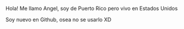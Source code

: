 Hola! Me llamo Angel, soy de Puerto Rico pero vivo en Estados Unidos








Soy nuevo en Github, osea no se usarlo XD

